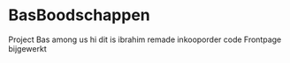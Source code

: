 # BasBoodschappen
Project Bas
among us
hi dit is ibrahim
remade inkooporder code
Frontpage bijgewerkt
